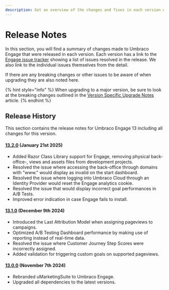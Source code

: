```yaml
---
description: Get an overview of the changes and fixes in each version of Umbraco Engage.
---
```


# Release Notes

In this section, you will find a summary of changes made to Umbraco Engage that were released in each version. Each version has a link to the [Engage issue tracker](https://github.com/umbraco/Umbraco.Engage.Issues/) showing a list of issues resolved in the release. We also link to the individual issues themselves from the detail.

If there are any breaking changes or other issues to be aware of when upgrading they are also noted here.

{% hint style="info" %}
When upgrading to a major version, be sure to look at the breaking changes outlined in the [Version Specific Upgrade Notes](upgrading/version-specific-upgrade-notes.md) article.
{% endhint %}

## Release History

This section contains the release notes for Umbraco Engage 13 including all changes for this version.

#### **[13.2.0](https://www.nuget.org/packages/Umbraco.Engage/13.2.0) (January 21st 2025)**
* Added Razor Class Library support for Engage, removing physical back-office-, views and assets files from development projects.
* Resolved the issue where accessing the back-office through domains with "www." would display as invalid on the start dashboard.
* Resolved the issue where logging into Umbraco Cloud through an Identity Provider would reset the Engage analytics cookie.
* Resolved the issue that would display incorrect goal performances in A/B Tests.
* Improved error indication in case Engage fails to install.

#### **[13.1.0](https://www.nuget.org/packages/Umbraco.Engage/13.1.0) (December 9th 2024)**
* Introduced the Last Attribution Model when assigning pageviews to campaigns.
* Optimized A/B Testing Dashboard performance by making use of reporting instead of real-time data.
* Resolved the issue where Customer Journey Step Scores were incorrectly assigned.
* Added validation for triggering custom goals on supported pageviews.

#### **[13.0.0](https://www.nuget.org/packages/Umbraco.Engage/13.0.0) (November 7th 2024)**
* Rebranded uMarketingSuite to Umbraco Engage.
* Upgraded all dependencies to the latest versions.
